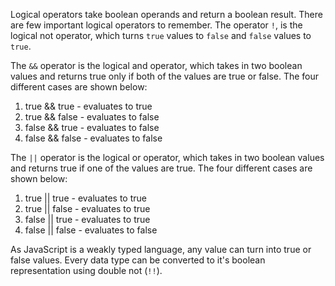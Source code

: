 Logical operators take boolean operands and return a boolean result. There are few important logical operators to remember. The operator `!`, is the logical not operator, which turns `true` values to `false` and `false` values to `true`. 

The `&&` operator is the logical and operator, which takes in two boolean values and returns true only if both of the values are true or false. The four different cases are shown below:

1. true && true - evaluates to true
2. true && false - evaluates to false
3. false && true - evaluates to false
4. false && false - evaluates to false

The `||` operator is the logical or operator, which takes in two boolean values and returns true if one of the values are true. The four different cases are shown below:

1. true || true - evaluates to true
2. true || false - evaluates to true
3. false || true - evaluates to true
4. false || false - evaluates to false

As JavaScript is a weakly typed language, any value can turn into true or false values. Every data type can be converted to it's boolean representation using double not (`!!`).
